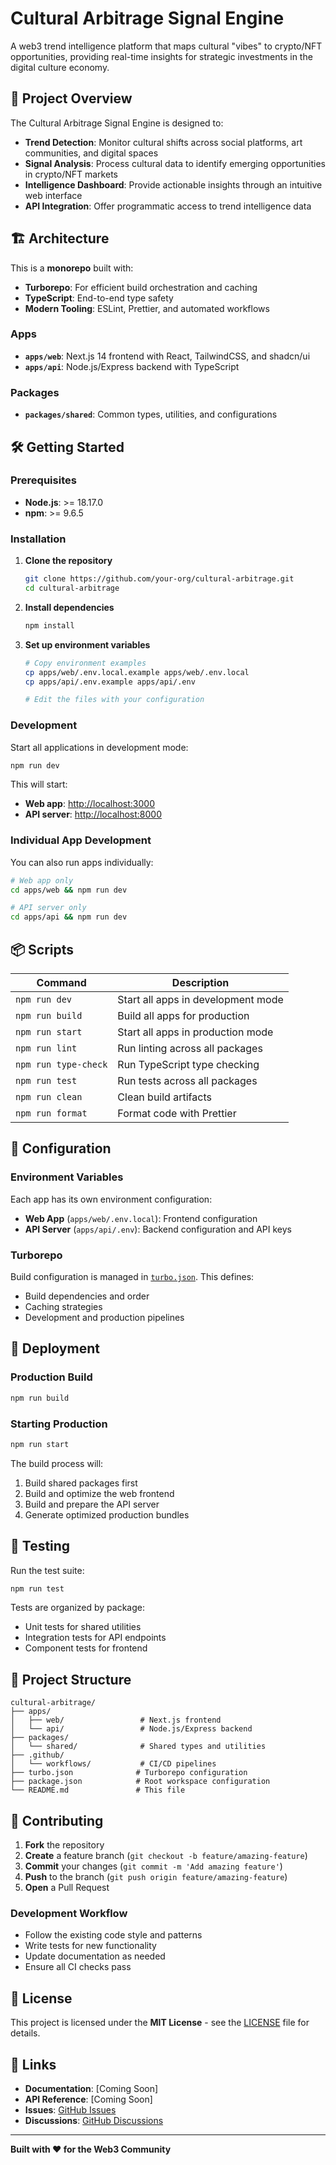 # Cultural Arbitrage Signal Engine

A web3 trend intelligence platform that maps cultural "vibes" to crypto/NFT opportunities, providing real-time insights for strategic investments in the digital culture economy.

## 🚀 Project Overview

The Cultural Arbitrage Signal Engine is designed to:

- **Trend Detection**: Monitor cultural shifts across social platforms, art communities, and digital spaces
- **Signal Analysis**: Process cultural data to identify emerging opportunities in crypto/NFT markets
- **Intelligence Dashboard**: Provide actionable insights through an intuitive web interface
- **API Integration**: Offer programmatic access to trend intelligence data

## 🏗️ Architecture

This is a **monorepo** built with:

- **Turborepo**: For efficient build orchestration and caching
- **TypeScript**: End-to-end type safety
- **Modern Tooling**: ESLint, Prettier, and automated workflows

### Apps

- **`apps/web`**: Next.js 14 frontend with React, TailwindCSS, and shadcn/ui
- **`apps/api`**: Node.js/Express backend with TypeScript

### Packages

- **`packages/shared`**: Common types, utilities, and configurations

## 🛠️ Getting Started

### Prerequisites

- **Node.js**: >= 18.17.0
- **npm**: >= 9.6.5

### Installation

1. **Clone the repository**

   ```bash
   git clone https://github.com/your-org/cultural-arbitrage.git
   cd cultural-arbitrage
   ```

2. **Install dependencies**

   ```bash
   npm install
   ```

3. **Set up environment variables**

   ```bash
   # Copy environment examples
   cp apps/web/.env.local.example apps/web/.env.local
   cp apps/api/.env.example apps/api/.env
   
   # Edit the files with your configuration
   ```

### Development

Start all applications in development mode:

```bash
npm run dev
```

This will start:

- **Web app**: <http://localhost:3000>
- **API server**: <http://localhost:8000>

### Individual App Development

You can also run apps individually:

```bash
# Web app only
cd apps/web && npm run dev

# API server only
cd apps/api && npm run dev
```

## 📦 Scripts

| Command | Description |
|---------|-------------|
| `npm run dev` | Start all apps in development mode |
| `npm run build` | Build all apps for production |
| `npm run start` | Start all apps in production mode |
| `npm run lint` | Run linting across all packages |
| `npm run type-check` | Run TypeScript type checking |
| `npm run test` | Run tests across all packages |
| `npm run clean` | Clean build artifacts |
| `npm run format` | Format code with Prettier |

## 🔧 Configuration

### Environment Variables

Each app has its own environment configuration:

- **Web App** (`apps/web/.env.local`): Frontend configuration
- **API Server** (`apps/api/.env`): Backend configuration and API keys

### Turborepo

Build configuration is managed in [`turbo.json`](./turbo.json). This defines:

- Build dependencies and order
- Caching strategies
- Development and production pipelines

## 🚀 Deployment

### Production Build

```bash
npm run build
```

### Starting Production

```bash
npm run start
```

The build process will:

1. Build shared packages first
2. Build and optimize the web frontend
3. Build and prepare the API server
4. Generate optimized production bundles

## 🧪 Testing

Run the test suite:

```bash
npm run test
```

Tests are organized by package:

- Unit tests for shared utilities
- Integration tests for API endpoints
- Component tests for frontend

## 📁 Project Structure

```
cultural-arbitrage/
├── apps/
│   ├── web/                 # Next.js frontend
│   └── api/                 # Node.js/Express backend
├── packages/
│   └── shared/              # Shared types and utilities
├── .github/
│   └── workflows/           # CI/CD pipelines
├── turbo.json              # Turborepo configuration
├── package.json            # Root workspace configuration
└── README.md               # This file
```

## 🤝 Contributing

1. **Fork** the repository
2. **Create** a feature branch (`git checkout -b feature/amazing-feature`)
3. **Commit** your changes (`git commit -m 'Add amazing feature'`)
4. **Push** to the branch (`git push origin feature/amazing-feature`)
5. **Open** a Pull Request

### Development Workflow

- Follow the existing code style and patterns
- Write tests for new functionality
- Update documentation as needed
- Ensure all CI checks pass

## 📄 License

This project is licensed under the **MIT License** - see the [LICENSE](LICENSE) file for details.

## 🔗 Links

- **Documentation**: [Coming Soon]
- **API Reference**: [Coming Soon]
- **Issues**: [GitHub Issues](https://github.com/your-org/cultural-arbitrage/issues)
- **Discussions**: [GitHub Discussions](https://github.com/your-org/cultural-arbitrage/discussions)

---

**Built with ❤️ for the Web3 Community**
